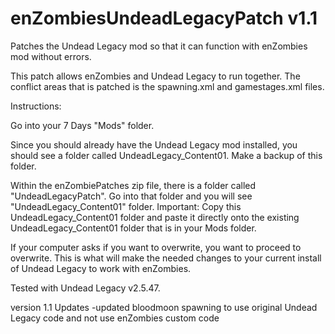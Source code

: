 # enZombiesUndeadLegacyPatch v1.1
Patches the Undead Legacy mod so that it can function with enZombies mod without errors.

This patch allows enZombies and Undead Legacy to run together. 
The conflict areas that is patched is the spawning.xml and gamestages.xml files. 

Instructions: 

Go into your 7 Days "Mods" folder.

Since you should already have the Undead Legacy mod installed, you should
see a folder called UndeadLegacy_Content01. Make a backup of this folder.

Within the enZombiePatches zip file, there is a folder called "UndeadLegacyPatch".
Go into that folder and you will see "UndeadLegacy_Content01" folder.
Important: Copy this UndeadLegacy_Content01 folder and paste it directly onto the
existing UndeadLegacy_Content01 folder that is in your Mods folder.

If your computer asks if you want to overwrite, you want to proceed to overwrite.
This is what will make the needed changes to your current install of Undead Legacy to work with enZombies. 

Tested with Undead Legacy v2.5.47.

version 1.1 Updates
-updated bloodmoon spawning to use original Undead Legacy code and not use enZombies custom code
